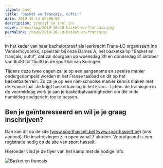 ```yaml
---
layout: post
title: "Basket en français, oufti!"
date: 2019-10-14 09:00:00
description: Schrijf je snel in!
cover: /news/img/2019-10-30-basket-en-francais.png
permalink: /news/2019-10-30-basket-en-francais/
---
```


In het kader van haar bachelorproef als leerkracht Frans-LO organiseert Ine Vanderhoydonks, speelster bij onze Dames A, het basketkamp “Basket en français, oufti!", dat zal doorgaan op woensdag 30 en donderdag 31 oktober van 9u00 tot 15u30 in de sporthal van Kuringen. 

Tijdens deze twee dagen zal je op een aangename en speelse manier ondergedompeld worden in het Franse taalbad en dit op het basketbalterrein. Zo zal je op een niet-schoolse manier kennis maken met de Franse taal. Je krijgt baskettraining in het Frans. Tijdens de trainingen in de voormiddag werk je aan je basketbalvaardigheden om die in de namiddag spelgericht toe te passen.  

## Ben je geïnteresseerd en wil je je graag inschrijven? 

Dan kan dit op de site [www.sporthasselt.be](www.sporthasselt.be) (ons aanbod). De inschrijvingen zijn open vanaf 7 oktober. Voorafgaand is een registratie nodig op de site van sport hasselt. 

Hieronder vind je de flyer van het kamp met de nodige info. 


![Basket en francais](/news/img/2019-10-30-basket-en-francais.png)
